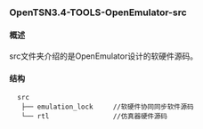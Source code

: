 ### OpenTSN3.4-TOOLS-OpenEmulator-src

#### 概述

src文件夹介绍的是OpenEmulator设计的软硬件源码。
#### 结构
```
  src
   ├── emulation_lock     //软硬件协同同步软件源码
   └── rtl                //仿真器硬件源码						  
```
